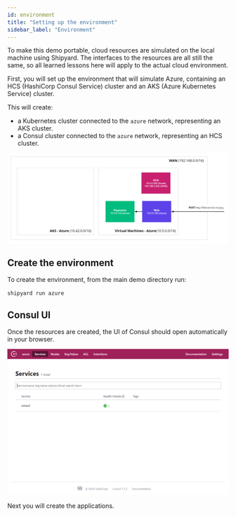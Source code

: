 ```yaml
---
id: environment
title: "Setting up the environment"
sidebar_label: "Environment"
---
```

To make this demo portable, cloud resources are simulated on the local machine using Shipyard. The interfaces to the resources are all still the same, so all learned lessons here will apply to the actual cloud environment.

First, you will set up the environment that will simulate Azure, containing an HCS (HashiCorp Consul Service) cluster and an AKS (Azure Kubernetes Service) cluster.

This will create:
- a Kubernetes cluster connected to the `azure` network, representing an AKS cluster.
- a Consul cluster connected to the `azure` network, representing an HCS cluster.

![Azure Environment](assets/current_setup.png?raw=true)

## Create the environment

To create the environment, from the main demo directory run:
```
shipyard run azure
```

## Consul UI

Once the resources are created, the UI of Consul should open automatically in your browser.

![Consul UI](assets/consul_ui.png?raw=true)

Next you will create the applications.